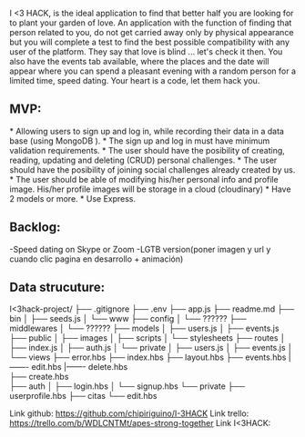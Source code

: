 I <3 HACK, is the ideal application to find that better half you are looking for to plant your garden of love. An application with the function of finding that person related to you, do not get carried away only by physical appearance but you will complete a test to find the best possible compatibility with any user of the platform.
They say that love is blind ... let's check it then.
You also have the events tab available, where the places and the date will appear where you can spend a pleasant evening with a random person for a limited time, speed dating.
Your heart is a code, let them hack you.

<h2>MVP:</h2>
* Allowing users to sign up and log in, while recording their data in a data base (using MongoDB ).
* The sign up and log in must have minimum validation requirements.
* The user should have the posibility of creating, reading, updating and deleting (CRUD) personal challenges.
* The user should have the posibility of joining social challenges already created by us.
* The user should be able of modifying his/her personal info and profile image. His/her profile images will be storage in a cloud (cloudinary)
* Have 2 models or more.
* Use Express.


<h2>Backlog:</h2>
-Speed dating on Skype or Zoom
-LGTB version(poner imagen y url y cuando clic pagina en desarrollo + animación)

<h2>Data strucuture:</h2>

I<3hack-project/
        ├── .gitignore
        ├── .env
        ├── app.js
        ├── readme.md
        ├── bin
        │   ├── seeds.js
        │   └── www
        ├── config
        │   └── ??????
        ├── middlewares
        │   └── ??????
        ├── models
        │   ├── users.js
        │   ├── events.js 
        ├── public
        │   ├── images
        │   ├── scripts
        │   └── stylesheets
        ├── routes
        │   ├── index.js
        │   ├── auth.js
        │   └── private
        │       ├── users.js
        │       ├── events.js
        │
        └── views
            ├── error.hbs
            ├── index.hbs
            ├── layout.hbs
            ├── events.hbs
                 |——- edit.hbs
                 |——- delete.hbs  
                ├── create.hbs      
            ├── auth
            │   ├── login.hbs
            │   └── signup.hbs
            └── private
                ├── userprofile.hbs
                   ├── citas
                    └── edit.hbs

 
Link github: <a>https://github.com/chipiriguino/I-3HACK</a>
Link trello: <a>https://trello.com/b/WDLCNTMt/apes-strong-together</a>
Link I<3HACK: 
